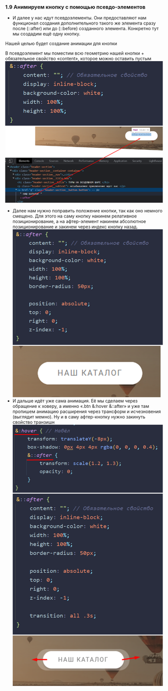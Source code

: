 ### **1.9 Анимируем кнопку с помощью псевдо-элементов**

- И далее у нас идут псевдоэлементы. Они предоставляют нам функционал создания дополнительного такого же элемента сразу после (::after) или до (::before) созданного элемента. Конкретно тут мы создадим ещё одну кнопку.

Нашей целью будет создание анимации для кнопки

В псевдоэлемент мы поместим всю геометрию нашей кнопки + обязательное свойство «content», которое можно оставить пустым
![](_png/Pasted%20image%2020220908085114.png)![](_png/Pasted%20image%2020220908085119.png)
- Далее нам нужно поправить положение кнопки, так как оно немного смещено. Для этого на саму кнопку накинем релативное позиционирование, а на афтер-элемент накинем абсолютное позиционирование и закинем через индекс кнопку назад.
![](_png/Pasted%20image%2020220908085127.png)![](_png/Pasted%20image%2020220908085131.png)
- И дальше идёт уже сама анимация. Её мы сделаем через обращение к ховеру, а именно «.btn &:hover &::after» и уже там пропишем анимацию расширения через трансформ и исчезновения (выглядит мемно). Ну и в саму афтер-кнопку нужно закинуть свойство транзишн
![](_png/Pasted%20image%2020220908085140.png)![](_png/Pasted%20image%2020220908085144.png)
![](_png/Pasted%20image%2020220908085150.png)